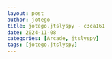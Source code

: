```yaml
---
layout: post
author: jotego
title: jotego.jtslyspy - c3ca161
date: 2024-11-08
categories: [Arcade, jtslyspy]
tags: [jotego.jtslyspy]
---
```


